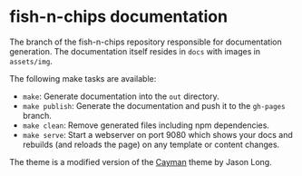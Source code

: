 # fish-n-chips documentation
The branch of the fish-n-chips repository responsible for documentation generation. The documentation itself resides in `docs` with images in `assets/img`.

The following make tasks are available:
* `make`: Generate documentation into the `out` directory.
* `make publish`: Generate the documentation and push it to the `gh-pages` branch.
* `make clean`: Remove generated files including npm dependencies.
* `make serve`: Start a webserver on port 9080 which shows your docs and rebuilds (and reloads the page) on any template or content changes.

The theme is a modified version of the [Cayman](https://github.com/jasonlong/cayman-theme) theme by Jason Long.
